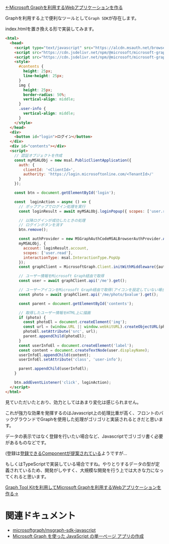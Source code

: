 [←Microsoft Graphを利用するWebアプリケーションを作る](./2-make-web-app.md)

Graphを利用する上で便利なツールとして`Graph SDK`が存在します。

index.htmlを置き換える形で実装してみます。

``` html
<html>
  <head>
    <script type="text/javascript" src="https://alcdn.msauth.net/browser/2.19.0/js/msal-browser.min.js"></script>
    <script src="https://cdn.jsdelivr.net/npm/@microsoft/microsoft-graph-client@3.0.0/lib/graph-js-sdk.js"></script>
    <script src="https://cdn.jsdelivr.net/npm/@microsoft/microsoft-graph-client@3.0.0/lib/graph-client-msalBrowserAuthProvider.js"></script>
    <style>
      #contents {
        height: 25px;
        line-height: 25px;
      }
      img {
        height: 25px;
        border-radius: 50%;
        vertical-align: middle;
      }
      .user-info {
        vertical-align: middle;
      }
    </style>
  </head>
  <div>
    <button id="login">ログイン</button>
  </div>
  <div id="contents"></div>
  <script>
    // 認証オブジェクトを作成
    const myMSALObj = new msal.PublicClientApplication({
      auth: {
        clientId: '<ClientId>',
        authority: 'https://login.microsoftonline.com/<TenantId>/'
      }
    });

    const btn = document.getElementById('login');

    const  loginAction = async () => {
      // ポップアップでログイン処理を実行
      const loginResult = await myMSALObj.loginPopup({ scopes: ['user.read'] });

      // 以降ログインが成功したときの処理
      // ログインボタンを消す
      btn.remove();

      const authProvider = new MSGraphAuthCodeMSALBrowserAuthProvider.AuthCodeMSALBrowserAuthenticationProvider(
      myMSALObj, {
        account: loginResult.account,
        scopes: ['user.read'],
        interactionType: msal.InteractionType.PopUp
      });
      const graphClient = MicrosoftGraph.Client.initWithMiddleware({authProvider});

      // ユーザー情報をMicrosoft Graph経由で取得
      const user = await graphClient.api('/me').get();

      // ユーザーアイコンをMicrosoft Graph経由で取得(アイコンを設定していない場合は404になる)
      const photo = await graphClient.api('/me/photo/$value').get();

      const parent = document.getElementById('contents');

      // 取得したユーザー情報をHTML上に描画
      if (photo) {
        const photoEl = document.createElement('img');
        const url = (window.URL || window.webkitURL).createObjectURL(photo);
        photoEl.setAttribute('src', url);
        parent.appendChild(photoEl);
      }
      const userInfoEl = document.createElement('label');
      const content = document.createTextNode(user.displayName);
      userInfoEl.appendChild(content);
      userInfoEl.setAttribute('class', 'user-info');

      parent.appendChild(userInfoEl);
    }

    btn.addEventListener('click', loginAction);
  </script>
</html>
```

見ていただいたとおり、効力としてはあまり変化は感じられません。

これが強力な効果を発揮するのはJavascript上の処理比重が高く、フロントのバックグラウンドでGraphを使用した処理がゴリゴリと実装されるときだと思います。

データの表示ではなく登録を行いたい場合など、Javascriptでゴリゴリ書く必要があるものなどです。

(登録は[登録できるComponentが提案されている](https://github.com/microsoftgraph/microsoft-graph-toolkit/issues/1240)ようですが…

もしくはTypeScriptで実装している場合ですね。やりとりするデータの型が定義されているため、開発がしやすく、大規模な開発を行う上では大きな力になってくれると思います。

[Graph Tool Kitを利用してMicrosoft Graphを利用するWebアプリケーションを作る→](./4-using-toolkit.md)

# 関連ドキュメント

* [microsoftgraph/msgraph-sdk-javascript](https://github.com/microsoftgraph/msgraph-sdk-javascript)
* [Microsoft Graph を使った JavaScript の単一ページ アプリの作成](https://docs.microsoft.com/ja-jp/graph/tutorials/javascript)